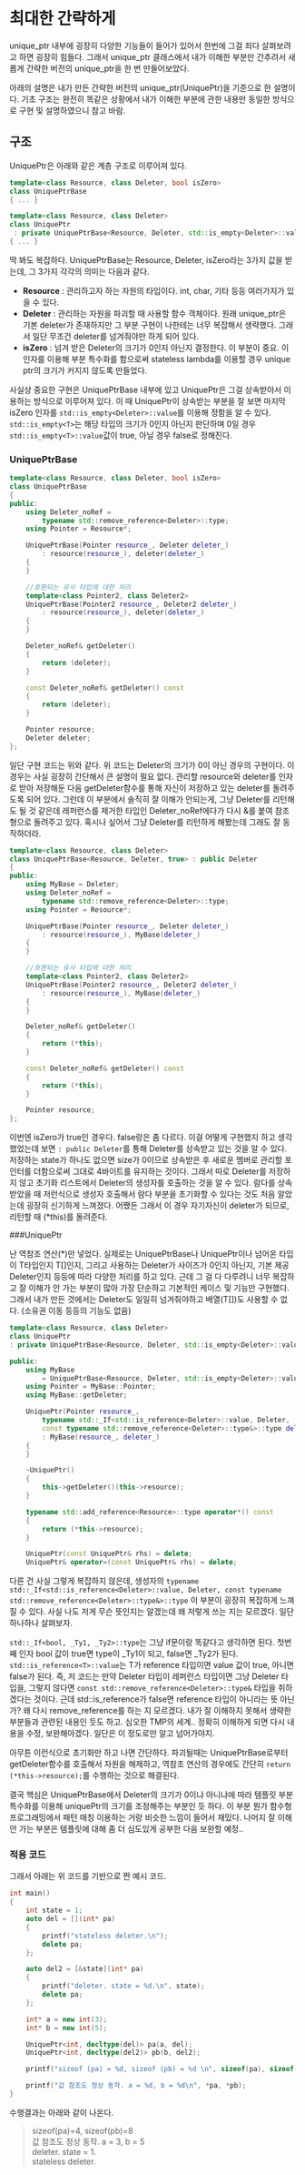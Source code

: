 # 최대한 간략하게

unique_ptr 내부에 굉장히 다양한 기능들이 들어가 있어서 한번에 그걸 죄다 살펴보려고 하면 굉장히 힘들다. 그래서 unique_ptr 클래스에서 내가 이해한 부분만 간추려서 새롭게 간략한 버전의 unique_ptr을 한 번 만들어보았다.

아래의 설명은 내가 만든 간략한 버전의 unique_ptr(UniquePtr)을 기준으로 한 설명이다. 기초 구조는 완전히 똑같은 상황에서 내가 이해한 부분에 관한 내용만 동일한 방식으로 구현 및 설명하였으니 참고 바람.

## 구조

UniquePtr은 아래와 같은 계층 구조로 이루어져 있다.

```C++
template<class Resource, class Deleter, bool isZero>
class UniquePtrBase 
{ ... }

template<class Resource, class Deleter>
class UniquePtr
 : private UniquePtrBase<Resource, Deleter, std::is_empty<Deleter>::value>
{ ... }
```

딱 봐도 복잡하다. UniquePtrBase는 Resource, Deleter, isZero라는 3가지 값을 받는데, 그 3가지 각각의 의미는 다음과 같다.

 - **Resource** : 관리하고자 하는 자원의 타입이다. int, char, 기타 등등 여러가지가 있을 수 있다.
 - **Deleter** : 관리하는 자원을 파괴할 때 사용할 함수 객체이다. 원래 unique_ptr은 기본 deleter가 존재하지만 그 부분 구현이 나한테는 너무 복잡해서 생략했다. 그래서 일단 무조건 deleter를 넘겨줘야만 하게 되어 있다.
 - **isZero** : 넘겨 받은 Deleter의 크기가 0인지 아닌지 결정한다. 이 부분이 중요. 이 인자를 이용해 부분 특수화를 함으로써 stateless lambda를 이용할 경우 unique ptr의 크기가 커지지 않도록 만들었다.

사실상 중요한 구현은 UniquePtrBase 내부에 있고 UniquePtr은 그걸 상속받아서 이용하는 방식으로 이루어져 있다. 이 때 UniquePtr이 상속받는 부분을 잘 보면 마지막 isZero 인자를 ```std::is_empty<Deleter>::value```를 이용해 정함을 알 수 있다. ```std::is_empty<T>```는 해당 타입의 크기가 0인지 아닌지 판단하며 0일 경우 ```std::is_empty<T>::value```값이 true, 아닐 경우 false로 정해진다.


### UniquePtrBase

```C++
template<class Resource, class Deleter, bool isZero>
class UniquePtrBase
{
public:
	using Deleter_noRef = 
		typename std::remove_reference<Deleter>::type;
	using Pointer = Resource*;

	UniquePtrBase(Pointer resource_, Deleter deleter_)
		: resource(resource_), deleter(deleter_)
	{	
	}

	//호환되는 유사 타입에 대한 처리
	template<class Pointer2, class Deleter2>
	UniquePtrBase(Pointer2 resource_, Deleter2 deleter_)
		: resource(resource_), deleter(deleter_)
	{
	}

	Deleter_noRef& getDeleter()
	{
		return (deleter);
	}

	const Deleter_noRef& getDeleter() const
	{
		return (deleter);
	}

	Pointer resource;
	Deleter deleter;
};
```

일단 구현 코드는 위와 같다. 위 코드는 Deleter의 크기가 0이 아닌 경우의 구현이다. 이 경우는 사실 굉장히 간단해서 큰 설명이 필요 없다. 관리할 resource와 deleter를 인자로 받아 저장해둔 다음 getDeleter함수를 통해 자신이 저장하고 있는 deleter를 돌려주도록 되어 있다. 그런데 이 부분에서 솔직히 잘 이해가 안되는게, 그냥 Deleter를 리턴해도 될 것 같은데 레퍼런스를 제거한 타입인 Deleter_noRef에다가 다시 &를 붙여 참조형으로 돌려주고 있다. 혹시나 싶어서 그냥 Deleter를 리턴하게 해봤는데 그래도 잘 동작하더라.

```C++
template<class Resource, class Deleter>
class UniquePtrBase<Resource, Deleter, true> : public Deleter
{
public:
	using MyBase = Deleter;
	using Deleter_noRef = 
		typename std::remove_reference<Deleter>::type;
	using Pointer = Resource*;

	UniquePtrBase(Pointer resource_, Deleter deleter_)
		: resource(resource_), MyBase(deleter_)
	{
	}

	//호환되는 유사 타입에 대한 처리
	template<class Pointer2, class Deleter2>
	UniquePtrBase(Pointer2 resource_, Deleter2 deleter_)
		: resource(resource_), MyBase(deleter_)
	{	
	}

	Deleter_noRef& getDeleter()
	{
		return (*this);
	}

	const Deleter_noRef& getDeleter() const
	{
		return (*this);
	}

	Pointer resource;
};
```

이번엔 isZero가 true인 경우다. false랑은 좀 다르다. 이걸 어떻게 구현했지 하고 생각했었는데 보면 ```: public Deleter```를 통해 Deleter를 상속받고 있는 것을 알 수 있다. 저장하는 state가 하나도 없으면 size가 0이므로 상속받은 후 새로운 멤버로 관리할 포인터를 더함으로써 그대로 4바이트를 유지하는 것이다. 그래서 따로 Deleter를 저장하지 않고 초기화 리스트에서 Deleter의 생성자를 호출하는 것을 알 수 있다. 람다를 상속받았을 때 저런식으로 생성자 호출해서 람다 부분을 초기화할 수 있다는 것도 처음 알았는데 굉장히 신기하게 느껴졌다. 어쨌든 그래서 이 경우 자기자신이 deleter가 되므로, 리턴할 때 (*this)를 돌려준다.

###UniquePtr

난 역참조 연산(*)만 넣었다. 실제로는 UniquePtrBase나 UniquePtr이나 넘어온 타입이 T타입인지 T[]인지, 그리고 사용하는 Deleter가 사이즈가 0인지 아닌지, 기본 제공 Deleter인지 등등에 따라 다양한 처리를 하고 있다. 근데 그 걸 다 다루려니 너무 복잡하고 잘 이해가 안 가는 부분이 많아 가장 단순하고 기본적인 케이스 및 기능만 구현했다. 그래서 내가 만든 것에서는 Deleter도 일일히 넘겨줘야하고 배열(T[])도 사용할 수 없다. (소유권 이동 등등의 기능도 없음)

```C++
template<class Resource, class Deleter>
class UniquePtr 
: private UniquePtrBase<Resource, Deleter, std::is_empty<Deleter>::value>

public:
	using MyBase 
		= UniquePtrBase<Resource, Deleter, std::is_empty<Deleter>::value>;
	using Pointer = MyBase::Pointer;
	using MyBase::getDeleter;

	UniquePtr(Pointer resource_,
		typename std::_If<std::is_reference<Deleter>::value, Deleter,
		const typename std::remove_reference<Deleter>::type&>::type deleter_)
		: MyBase(resource_, deleter_)
	{
	}

	~UniquePtr()
	{
		this->getDeleter()(this->resource);
	}

	typename std::add_reference<Resource>::type operator*() const
	{
		return (*this->resource);
	}

	UniquePtr(const UniquePtr& rhs) = delete;
	UniquePtr& operator=(const UniquePtr& rhs) = delete;
```

다른 건 사실 그렇게 복잡하지 않은데, 생성자의 ```typename std::_If<std::is_reference<Deleter>::value, Deleter, const typename std::remove_reference<Deleter>::type&>::type``` 이 부분이 굉장히 복잡하게 느껴질 수 있다. 사실 나도 저게 무슨 뜻인지는 알겠는데 왜 저렇게 쓰는 지는 모르겠다. 일단 하나하나 살펴보자.

```std::_If<bool, _Ty1, _Ty2>::type```는 그냥 if문이랑 똑같다고 생각하면 된다. 첫번째 인자 bool 값이 true면 type이 _Ty1이 되고, false면 _Ty2가 된다. ```std::is_reference<T>::value```는 T가 reference 타입이면 value 값이 true, 아니면 false가 된다. 즉, 저 코드는 만약 Deleter 타입이 레퍼런스 타입이면 그냥 Deleter 타입을, 그렇지 않다면 ```const std::remove_reference<Deleter>::type&``` 타입을 취하겠다는 것이다. 근데 std::is_reference가 false면 reference 타입이 아니라는 뜻 아닌가? 왜 다시 remove_reference를 하는 지 모르겠다. 내가 잘 이해하지 못해서 생략한 부분들과 관련된 내용인 듯도 하고. 심오한 TMP의 세계.. 정확히 이해하게 되면 다시 내용을 수정, 보완해야겠다. 일단은 이 정도로만 알고 넘어가야지.

아무튼 이런식으로 초기화만 하고 나면 간단하다. 파괴될때는 UniquePtrBase로부터 getDeleter함수를 호출해서 자원을 해제하고, 역참조 연산의 경우에도 간단히 ```return (*this->resource);```를 수행하는 것으로 해결된다.

 결국 핵심은 UniquePtrBase에서 Deleter의 크기가 0이냐 아니냐에 따라 템플릿 부분 특수화를 이용해 uniquePtr의 크기를 조정해주는 부분인 듯 하다. 이 부분 뭔가 함수형 프로그래밍에서 패턴 매칭 이용하는 거랑 비슷한 느낌이 들어서 재밌다. 나머지 잘 이해 안 가는 부분은 템플릿에 대해 좀 더 심도있게 공부한 다음 보완할 예정..

### 적용 코드

그래서 아래는 위 코드를 기반으로 짠 예시 코드.

```C++
int main()
{
	int state = 1;
	auto del = [](int* pa)
	{
		printf("stateless deleter.\n");
		delete pa;
	};

	auto del2 = [&state](int* pa)
	{
		printf("deleter. state = %d.\n", state);
		delete pa;
	};

	int* a = new int(3);
	int* b = new int(5);

	UniquePtr<int, decltype(del)> pa(a, del);
	UniquePtr<int, decltype(del2)> pb(b, del2);

	printf("sizeof (pa) = %d, sizeof (pb) = %d \n", sizeof(pa), sizeof(pb));

	printf("값 참조도 정상 동작. a = %d, b = %d\n", *pa, *pb);
}
```

수행결과는 아래와 같이 나온다.

>sizeof(pa)=4, sizeof(pb)=8  
값 참조도 정상 동작. a = 3, b = 5  
deleter. state = 1.  
stateless deleter.  